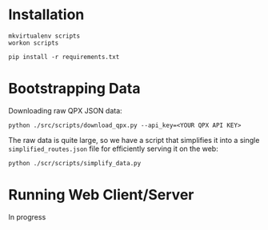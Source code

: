 # Installation

```
mkvirtualenv scripts
workon scripts

pip install -r requirements.txt
```

# Bootstrapping Data

Downloading raw QPX JSON data:

```
python ./src/scripts/download_qpx.py --api_key=<YOUR QPX API KEY>
```

The raw data is quite large, so we have a script that simplifies it into a single `simplified_routes.json` file for efficiently serving it on the web:

```
python ./scr/scripts/simplify_data.py
```

# Running Web Client/Server

In progress